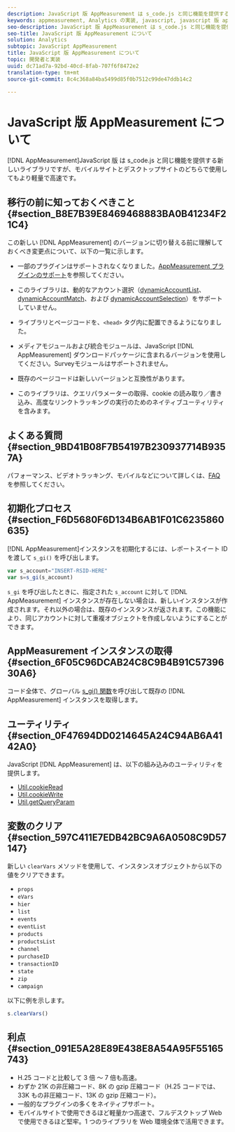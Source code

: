 ```yaml
---
description: JavaScript 版 AppMeasurement は s_code.js と同じ機能を提供する新しいライブラリですが、モバイルサイトとデスクトップサイトのどちらで使用してもより軽量で高速です。
keywords: appmeasurement, Analytics の実装, javascript, javascript 版 appmeasurement, 初期化, appmeasurement インスタンスの取得, 変数のクリア, clearvars, appmeasurement ユーティリティ, appmeasurement インスタンス, appmeasurement のメリット
seo-description: JavaScript 版 AppMeasurement は s_code.js と同じ機能を提供する新しいライブラリですが、モバイルサイトとデスクトップサイトのどちらで使用してもより軽量で高速です。
seo-title: JavaScript 版 AppMeasurement について
solution: Analytics
subtopic: JavaScript AppMeasurement
title: JavaScript 版 AppMeasurement について
topic: 開発者と実装
uuid: dc71ad7a-92bd-40cd-8fab-707f6f8472e2
translation-type: tm+mt
source-git-commit: 8c4c368a84ba5499d85f0b7512c99de47ddb14c2

---
```



# JavaScript 版 AppMeasurement について

[!DNL AppMeasurement]JavaScript 版 は s_code.js と同じ機能を提供する新しいライブラリですが、モバイルサイトとデスクトップサイトのどちらで使用してもより軽量で高速です。

## 移行の前に知っておくべきこと {#section_B8E7B39E8469468883BA0B41234F21C4}

この新しい [!DNL AppMeasurement] のバージョンに切り替える前に理解しておくべき変更点について、以下の一覧に示します。

* 一部のプラグインはサポートされなくなりました。[AppMeasurement プラグインのサポート](/help/implement/js-implementation/c-appmeasurement-js/plugins-support.md)を参照してください。
* このライブラリは、動的なアカウント選択（[dynamicAccountList](/help/implement/js-implementation/c-variables/configuration-variables.md)、[dynamicAccountMatch](/help/implement/js-implementation/c-variables/configuration-variables.md)、および [dynamicAccountSelection](/help/implement/js-implementation/c-variables/configuration-variables.md)）をサポートしていません。

* ライブラリとページコードを、`<head>` タグ内に配置できるようになりました。
* メディアモジュールおよび統合モジュールは、JavaScript [!DNL AppMeasurement] ダウンロードパッケージに含まれるバージョンを使用してください。Surveyモジュールはサポートされません。
* 既存のページコードは新しいバージョンと互換性があります。
* このライブラリは、クエリパラメーターの取得、cookie の読み取り／書き込み、高度なリンクトラッキングの実行のためのネイティブユーティリティを含みます。

## よくある質問 {#section_9BD41B08F7B54197B230937714B9357A}

パフォーマンス、ビデオトラッキング、モバイルなどについて詳しくは、[FAQ](/help/implement/faq.md) を参照してください。

## 初期化プロセス {#section_F6D5680F6D134B6AB1F01C6235860635}

[!DNL AppMeasurement]インスタンスを初期化するには、レポートスイート ID を渡して `s_gi()` を呼び出します。

```js
var s_account="INSERT-RSID-HERE"
var s=s_gi(s_account)
```

`s_gi` を呼び出したときに、指定された `s_account` に対して [!DNL AppMeasurement] インスタンスが存在しない場合は、新しいインスタンスが作成されます。それ以外の場合は、既存のインスタンスが返されます。この機能により、同じアカウントに対して重複オブジェクトを作成しないようにすることができます。

## AppMeasurement インスタンスの取得 {#section_6F05C96DCAB24C8C9B4B91C5739630A6}

コード全体で、グローバル [s_gi() 関数](/help/implement/js-implementation/function-s-gi.md)を呼び出して既存の [!DNL AppMeasurement] インスタンスを取得します。

## ユーティリティ {#section_0F47694DD0214645A24C94AB6A4142A0}

JavaScript [!DNL AppMeasurement] は、以下の組み込みのユーティリティを提供します。

* [Util.cookieRead](/help/implement/js-implementation/util-cookieread.md)
* [Util.cookieWrite](/help/implement/js-implementation/util-cookiewrite.md)
* [Util.getQueryParam](/help/implement/js-implementation/util-getqueryparam.md)

## 変数のクリア {#section_597C411E7EDB42BC9A6A0508C9D57147}

新しい `clearVars` メソッドを使用して、インスタンスオブジェクトから以下の値をクリアできます。

* `props`
* `eVars`
* `hier`
* `list`
* `events`
* `eventList`
* `products`
* `productsList`
* `channel`
* `purchaseID`
* `transactionID`
* `state`
* `zip`
* `campaign`

以下に例を示します。

```js
s.clearVars()
```

## 利点 {#section_091E5A28E89E438E8A54A95F55165743}

* H.25 コードと比較して 3 倍 ～ 7 倍も高速。
* わずか 21K の非圧縮コード、8K の gzip 圧縮コード（H.25 コードでは、33K もの非圧縮コード、13K の gzip 圧縮コード）。
* 一般的なプラグインの多くをネイティブサポート。
* モバイルサイトで使用できるほど軽量かつ高速で、フルデスクトップ Web で使用できるほど堅牢。1 つのライブラリを Web 環境全体で活用できます。

